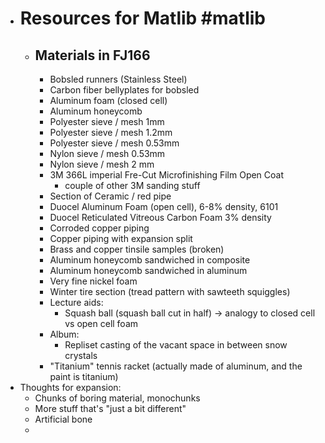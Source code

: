 - # Resources for Matlib #matlib
	- ## Materials in FJ166
		- Bobsled runners (Stainless Steel)
		- Carbon fiber bellyplates for bobsled
		- Aluminum foam (closed cell)
		- Aluminum honeycomb
		- Polyester sieve / mesh 1mm
		- Polyester sieve / mesh 1.2mm
		- Polyester sieve / mesh 0.53mm
		- Nylon sieve / mesh 0.53mm
		- Nylon sieve / mesh 2 mm
		- 3M 366L imperial Fre-Cut Microfinishing Film Open Coat
			- couple of other 3M sanding stuff
		- Section of Ceramic / red pipe
		- Duocel Aluminum Foam (open cell), 6-8% density, 6101
		- Duocel Reticulated Vitreous Carbon Foam 3% density
		- Corroded copper piping
		- Copper piping with expansion split
		- Brass and copper tinsile samples (broken)
		- Aluminum honeycomb sandwiched in composite
		- Aluminum honeycomb sandwiched in aluminum
		- Very fine nickel foam
		- Winter tire section (tread pattern with sawteeth squiggles)
		- Lecture aids:
			- Squash ball (squash ball cut in half) -> analogy to closed cell vs open cell foam
		- Album:
			- Repliset casting of the vacant space in between snow crystals
		- "Titanium" tennis racket (actually made of aluminum, and the paint is titanium)
- Thoughts for expansion:
	- Chunks of boring material, monochunks
	- More stuff that's "just a bit different"
	- Artificial bone
	-